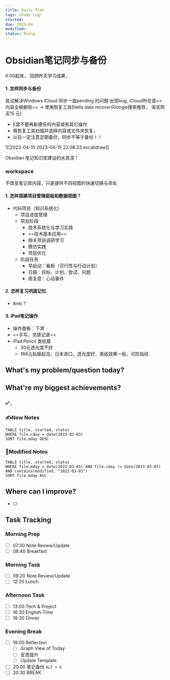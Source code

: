 ```yaml
---
title: Daily Plan
tags: Study-Log/
started: 
due: 2023-04
modified: 
status: Doing
---
```

# Obsidian笔记同步与备份
6:00起床，
回顾昨天学习成果，
#### 1. 怎样同步与备份
尝试解决Windows iCloud 同步一直pending 的问题
出现bug, iCloud所在盘==内容全被删除== → 使用恢复工具Stella data recover(Google搜索推荐， 淘宝购买15 元)
- E盘不要再新建任何内容或有其它操作
- 用恢复工具扫描并选择内容或文件夹恢复，
- 以后一定注意定期备份，同步不等于备份！！

![[2023-04-15 2023-04-15 22.08.33.excalidraw]]


Obsidian 笔记知识库建设的水真深！
### workspace 
不改变笔记库内容，只是提供不同视图的快速切换与命名
#### 1. 怎样搭建项目管理面板和数据视图？
- 代码项目（知识系统化）
	- 项目进度管理
	- 项目阶段
		- 技术系统化与学习实践
		- ==技术基本应用==
		- 相关项目调研学习
		- 模仿实践
		- 项目优化
	- 阶段任务
		- 早起动：看板（可行性与行动计划）
		- 日报：目标、计划、尝试、问题
		- 周复盘：心动事件
#### 2. 怎样复习巩固记忆
- Anki？
#### 3. iPad笔记操作
- 操作面板：下滑
- ==手写，灵感记录==
- iPad Pencil 类纸膜
	- 30元透光度不好
	- 168元贴膜起泡，日本进口，透光度好，类纸效果一般，可防指纹

## What's my problem/question today?



## What're my biggest achievements?
### ✅．

### ✍️New Notes

```dataview
TABLE title, started, status
WHERE file.cday = date(2023-03-03)
SORT file.mday DESC
```

### 📝Modified Notes

```dataview
TABLE title, started, status
WHERE file.mday = date(2023-03-03) AND file.cday != date(2023-03-03) AND contains(modified, "2023-03-03")
SORT file.mday ASC
```

## Where can I improve?
- [ ] 
## Task Tracking
### Morning Prep
- [ ] 07:30 Note Review/Update
- [ ] 08:40 Breakfast
### Morning Task
- [ ] 09:20 Note Review/Update
- [ ] 12:20 Lunch
### Afternoon Task
- [ ] 13:00 Tech & Project
- [ ] 16:30 English-Time
- [ ] 18:30 Dinner
### Evening Break
- [ ] 19:00 Reflection
	- [ ] Graph View of Today
	- [ ] 反思提升
	- [ ] Update Template 
- [ ] 20:00 笔记备份 `ALT + G`
- [ ] 20:30 BREAK